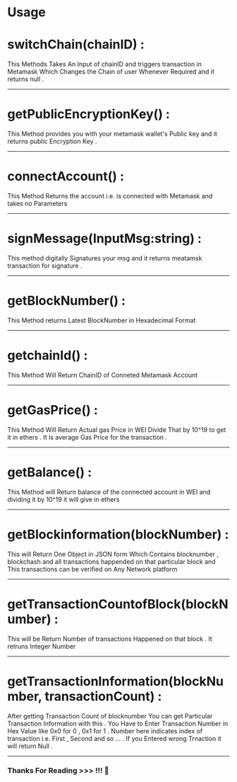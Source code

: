 # Usage 

# switchChain(chainID) : 

This Methods Takes An Input of chainID and triggers transaction in Metamask Which Changes the Chain of user Whenever Required and it returns null . 

------------------------

# getPublicEncryptionKey() :

This Method provides you with your metamask wallet's Public key and it returns public Encryption Key .

---------

# connectAccount() : 

This Method Returns the account i.e. is connected with Metamask and takes no Parameters

-----------

# signMessage(InputMsg:string) : 

This method digitally Signatures your msg and it returns meatamsk transaction for signature . 

----------

# getBlockNumber() : 

This Method returns Latest BlockNumber in Hexadecimal Format 

--------


# getchainId() : 

This Method Will Return ChainID of Conneted Metamask Account

-----

# getGasPrice() :

This Method Will Return Actual gas Price in WEI Divide That by 10^19 to get it in ethers . It is average Gas Price for the transaction . 

--------------

# getBalance() :

This Method will Return balance of the connected account in WEI and dividing it by 10^19 it will give in ethers 

---------------

# getBlockinformation(blockNumber) : 
 
This will Return One Object in JSON form Which Contains blocknumber , blockchash and all transactions happended on that particular block and This transactions can be verified on Any Network platform 

---

# getTransactionCountofBlock(blockNumber) :

This will be Return Number of transactions Happened on that block . It retruns Integer Number 

----

# getTransactionInformation(blockNumber, transactionCount) : 

After getting Transaction Count of blocknumber You can get Particular Transaction Information with this . You Have to Enter Transaction Number in Hex Value like 0x0  for 0 , 0x1 for 1 . Number here indicates index of transaction i.e. First , Second and so ... . If you Entered wrong Trnaction it will return Null . 

----

  ### Thanks For Reading >>> !!! 🦞    